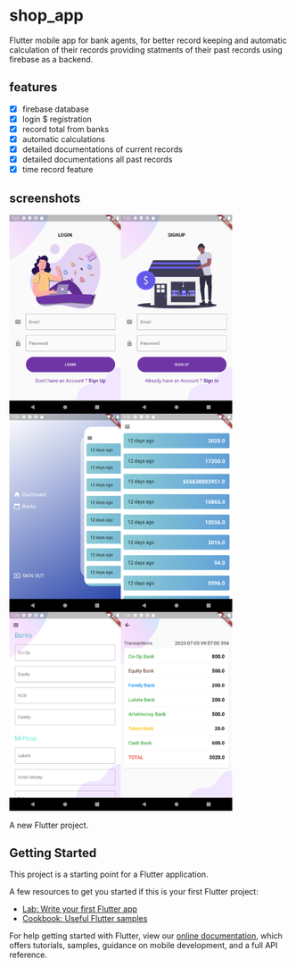 # shop_app

Flutter mobile app for bank agents, for better record keeping and automatic calculation of their records providing statments of their past records
using firebase as a backend.

## features

- [x] firebase database
- [x] login \$ registration
- [x] record total from banks
- [x] automatic calculations
- [x] detailed documentations of current records
- [x] detailed documentations all past records
- [x] time record feature

## screenshots

<img  align="left" src="/screenshots/Screenshot_1594959954.png" width="200">
<img  align="left"  src="/screenshots/Screenshot_1594959959.png" width="200">
<img  align="left" src="/screenshots/Screenshot_1594960105.png" width="200">
<img  align="left"  src="/screenshots/Screenshot_1594960111.png" width="200">
<img  align="left"  src="/screenshots/Screenshot_1594960117.png" width="200">
<img src="/screenshots/Screenshot_1594960124.png" width="200">

A new Flutter project.

## Getting Started

This project is a starting point for a Flutter application.

A few resources to get you started if this is your first Flutter project:

- [Lab: Write your first Flutter app](https://flutter.dev/docs/get-started/codelab)
- [Cookbook: Useful Flutter samples](https://flutter.dev/docs/cookbook)

For help getting started with Flutter, view our
[online documentation](https://flutter.dev/docs), which offers tutorials,
samples, guidance on mobile development, and a full API reference.
